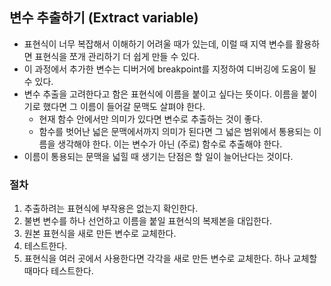 ## 변수 추출하기 (Extract variable)
* 표현식이 너무 복잡해서 이해하기 어려울 때가 있는데, 이럴 때 지역 변수를 활용하면 표현식을 쪼개 관리하기 더 쉽게 만들 수 있다.
* 이 과정에서 추가한 변수는 디버거에 breakpoint를 지정하여 디버깅에 도움이 될 수 있다.
* 변수 추출을 고려한다고 함은 표현식에 이름을 붙이고 싶다는 뜻이다. 이름을 붙이기로 했다면 그 이름이 들어갈 문맥도 살펴야 한다.
  * 현재 함수 안에서만 의미가 있다면 변수로 추출하는 것이 좋다.
  * 함수를 벗어난 넓은 문맥에서까지 의미가 된다면 그 넓은 범위에서 통용되는 이름을 생각해야 한다. 이는 변수가 아닌 (주로) 함수로 추출해야 한다.
* 이름이 통용되는 문맥을 넓힐 때 생기는 단점은 할 일이 늘어난다는 것이다.

### 절차
1. 추출하려는 표현식에 부작용은 없는지 확인한다.
2. 불변 변수를 하나 선언하고 이름을 붙일 표현식의 복제본을 대입한다.
3. 원본 표현식을 새로 만든 변수로 교체한다.
4. 테스트한다.
5. 표현식을 여러 곳에서 사용한다면 각각을 새로 만든 변수로 교체한다. 하나 교체할 때마다 테스트한다.
